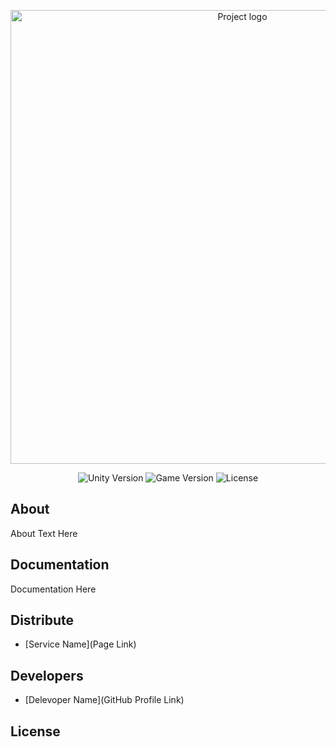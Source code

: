 <p align="center">
      <img src="https://drive.google.com/file/d/1Ntwb0XvXqPg5tTPs4wEMCTfx4T1vylAk/view?usp=share_link" alt ="Project logo" width="726">
</p>

<p align="center">
   <img src="" alt="Unity Version">
   <img src="" alt="Game Version">
   <img src="" alt="License">
</p>

## About

About Text Here

## Documentation

Documentation Here

## Distribute

- [Service Name](Page Link)


## Developers

- [Delevoper Name](GitHub Profile Link)

## License
